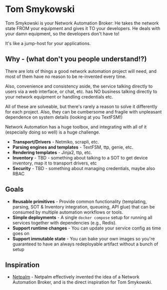 # Tom Smykowski

Tom Smykowski is your Network Automation Broker: He takes the network state FROM 
your equipment and gives it TO your developers. He deals with your damn equipment,
so the developers don't have to!

It's like a jump-host for your applications.

## Why - (what don't you people understand!?)
There are lots of things a good network automation project will need, and most of 
them have no reason to be re-invented every time. 

Also, convenience and consistency aside, the service talking directly to users via
a web interface, or chat, etc. has NO business talking directly to your network 
equipment or handling credentials etc. 

All of these are solveable, but there's rarely a reason to solve it differently for
each project.  Also, they can be cumbersome and fragile with unpleasant dependence on 
system details (looking at you TextFSM!) 

Network Automation has a huge toolbox, and integrating with all of it (especially 
doing so well) is a huge challenge. 

- **Transport/Drivers** - Netmiko, scrapli, etc.
- **Parsing engines and templates** - TextFSM, ttp, genie, etc.
- **Rendering templates** - Jinja2, ttp, etc.
- **Inventory** - TBD - something about talking to a SOT to get device inventory, 
  map it to transport drivers, etc
- **Security** - TBD - something about managing credentials, maybe also RBAC


## Goals

- **Reusable primitives** - Provide common functionality (templating, parsing, SOT & Inventory integration, queueing, API glue) that can be consumed by multiple automation workflows or tools.
- **Simple deployments** - A single `docker compose` setup for running all services together with dependencies (e.g., Redis).
- **Support runtime changes** - You can update your service config as time goes on
- **Support immutable state** - You can bake your own images so you're guaranteed to have an always redeployable artifact without a bunch of setup


## Inspiration

- [Netpalm](https://github.com/tbotnz/netpalm/) - Netpalm effectively invented the idea of a Network Automation Broker, and is the direct inspiration for Tom Smykowski.
